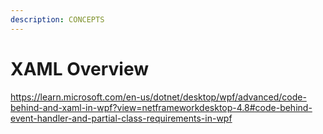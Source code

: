 ```yaml
---
description: CONCEPTS
---
```


# XAML Overview

https://learn.microsoft.com/en-us/dotnet/desktop/wpf/advanced/code-behind-and-xaml-in-wpf?view=netframeworkdesktop-4.8#code-behind-event-handler-and-partial-class-requirements-in-wpf